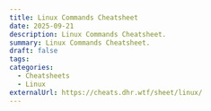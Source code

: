```yaml
---
title: Linux Commands Cheatsheet
date: 2025-09-21
description: Linux Commands Cheatsheet.
summary: Linux Commands Cheatsheet.
draft: false
tags:
categories:
  - Cheatsheets
  - Linux
externalUrl: https://cheats.dhr.wtf/sheet/linux/
---
```


